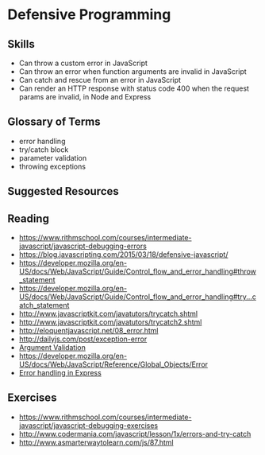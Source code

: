 # Defensive Programming

## Skills

- Can throw a custom error in JavaScript
- Can throw an error when function arguments are invalid in JavaScript
- Can catch and rescue from an error in JavaScript
- Can render an HTTP response with status code 400 when the request params are invalid, in Node and Express

## Glossary of Terms

- error handling
- try/catch block
- parameter validation
- throwing exceptions

## Suggested Resources

## Reading

- https://www.rithmschool.com/courses/intermediate-javascript/javascript-debugging-errors
- https://blog.javascripting.com/2015/03/18/defensive-javascript/
- https://developer.mozilla.org/en-US/docs/Web/JavaScript/Guide/Control_flow_and_error_handling#throw_statement
- https://developer.mozilla.org/en-US/docs/Web/JavaScript/Guide/Control_flow_and_error_handling#try...catch_statement
- http://www.javascriptkit.com/javatutors/trycatch.shtml
- http://www.javascriptkit.com/javatutors/trycatch2.shtml
- http://eloquentjavascript.net/08_error.html
- http://dailyjs.com/post/exception-error
- [Argument Validation](https://blog.kevinchisholm.com/functions-javascript/validating-javascript-function-arguments/)
- https://developer.mozilla.org/en-US/docs/Web/JavaScript/Reference/Global_Objects/Error
- [Error handling in Express](https://webapplog.com/error-handling-and-running-an-express-js-app/)


## Exercises

- https://www.rithmschool.com/courses/intermediate-javascript/javascript-debugging-exercises
- http://www.codermania.com/javascript/lesson/1x/errors-and-try-catch
- http://www.asmarterwaytolearn.com/js/87.html
